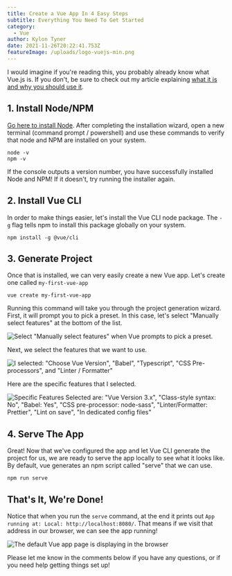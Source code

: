 ```yaml
---
title: Create a Vue App In 4 Easy Steps
subtitle: Everything You Need To Get Started
category:
  - Vue
author: Kylon Tyner
date: 2021-11-26T20:22:41.753Z
featureImage: /uploads/logo-vuejs-min.png
---
```

I would imagine if you're reading this, you probably already know what Vue.js is. If you don't, be sure to check out my article explaining [what it is and why you should use it](https://www.kylontyner.com/what-is-vue).

## 1. Install Node/NPM

[Go here to install Node](https://nodejs.org/en/download/). After completing the installation wizard, open a new terminal (command prompt / powershell) and use these commands to verify that node and NPM are installed on your system.

```
node -v
npm -v
```

If the console outputs a version number, you have successfully installed Node and NPM! If it doesn't, try running the installer again.

## 2. Install Vue CLI

In order to make things easier, let's install the Vue CLI node package. The `-g` flag tells npm to install this package globally on your system.

```shell
npm install -g @vue/cli
```

## 3. Generate Project

Once that is installed, we can very easily create a new Vue app. Let's create one called `my-first-vue-app`

```shell
vue create my-first-vue-app
```

Running this command will take you through the project generation wizard. First, it will prompt you to pick a preset. In this case, let's select "Manually select features" at the bottom of the list.

![Select "Manually select features" when Vue prompts to pick a preset.](/uploads/vue-create-1.png "Manually Select Features")

Next, we select the features that we want to use.

![I selected: "Choose Vue Version", "Babel", "Typescript", "CSS Pre-processors", and "Linter / Formatter"](/uploads/vue-create-2.png "Vue Project Configuration")

Here are the specific features that I selected.

![Specific Features Selected are: "Vue Version 3.x", "Class-style syntax: No", "Babel: Yes", "CSS pre-processor: node-sass", "Linter/Formatter: Prettier", "Lint on save", "In dedicated config files"](/uploads/vue-create-3.png "Vue Project Features")

## 4. Serve The App

Great! Now that we've configured the app and let Vue CLI generate the project for us, we are ready to serve the app locally to see what it looks like. By default, vue generates an npm script called "serve" that we can use.

```shell
npm run serve
```

## That's It, We're Done!

Notice that when you run the `serve` command, at the end it prints out `App running at: Local: http://localhost:8080/`. That means if we visit that address in our browser, we can see the app running!

![The default Vue app page is displaying in the browser](/uploads/vue-create-done.png "Vue Default App")

Please let me know in the comments below if you have any questions, or if you need help getting things set up!